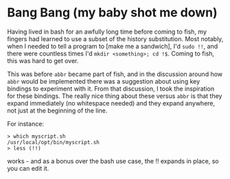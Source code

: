 # Bang Bang (my baby shot me down)

Having lived in bash for an awfully long time before coming to fish,
my fingers had learned to use a subset of the history substitution.
Most notably, when I needed to tell a program to [make me a sandwich],
I'd `sudo !!`, and there were countless times I'd `mkdir <something>; cd !$`.
Coming to fish, this was hard to get over.

This was before `abbr` became part of fish, 
and in the discussion around how `abbr` would be implemented there was a suggestion about using key bindings to experiment with it.
From that discussion, I took the inspiration for these bindings.
The really nice thing about these versus `abbr` is that they expand immediately (no whitespace needed)
and they expand anywhere, not just at the beginning of the line.

For instance:

```
> which myscript.sh
/usr/local/opt/bin/myscript.sh
> less (!!)
```

works - and as a bonus over the bash use case, the !! expands in place, so you can edit it.

